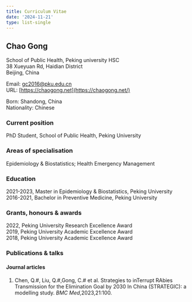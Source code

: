 ```yaml
---
title: Curriculum Vitae
date: '2024-11-21'
type: list-single
---
```



## Chao Gong
School of Public Health, Peking university HSC\
38 Xueyuan Rd, Haidian District\
Beijing, China

Email: gc2016@pku.edu.cn\
URL: [https://chaogong.net](https://chaogong.net/)

Born: Shandong, China\
Nationality: Chinese

### Current position
PhD Student, School of Public Health, Peking University

### Areas of specialisation
Epidemiology & Biostatistics; Health Emergency Management

### Education
2021-2023, Master in Epidemiology & Biostatistics, Peking University\
2016-2021, Bachelor in Preventive Medicine, Peking University

### Grants, honours & awards
2022, Peking University Research Excellence Award\
2019, Peking University Academic Excellence Award\
2018, Peking University Academic Excellence Award

### Publications & talks
#### Journal articles
1. Chen, Q.#, Liu, Q.#,Gong, C.# et al. Strategies to inTerrupt RAbies Transmission for the Elimination Goal by 2030 In China (STRATEGIC): a modelling study. *BMC Med*,2023,21:100.
